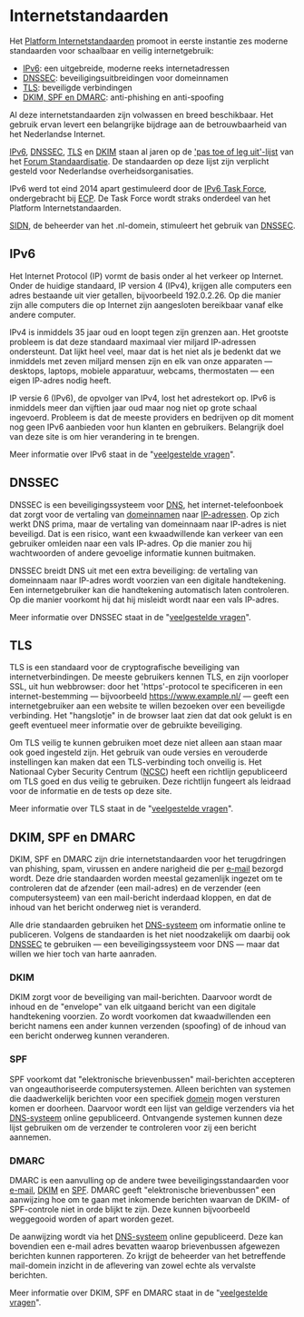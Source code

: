 # Internetstandaarden

Het [Platform Internetstandaarden](/about/) promoot in eerste instantie zes
moderne standaarden voor schaalbaar en veilig internetgebruik:

- [IPv6](#ipv6): een uitgebreide, moderne reeks internetadressen
- [DNSSEC](#dnssec): beveiligingsuitbreidingen voor domeinnamen
- [TLS](#tls): beveiligde verbindingen
- [DKIM, SPF en DMARC](#dkim-spf-en-dmarc): anti-phishing en anti-spoofing

Al deze internetstandaarden zijn volwassen en breed beschikbaar. Het gebruik
ervan levert een belangrijke bijdrage aan de betrouwbaarheid van het
Nederlandse Internet.

[IPv6](/faqs/ipv6/), [DNSSEC](/faqs/dnssec/), [TLS](/faqs/tls/) en
[DKIM](/faqs/mail/#DKIM) staan al jaren op de
[&#39;pas toe of leg uit&#39;-lijst](https://www.forumstandaardisatie.nl/ptolu)
van het [Forum Standaardisatie](/partners/#FS). De standaarden op deze lijst
zijn verplicht gesteld voor Nederlandse overheidsorganisaties.

IPv6 werd tot eind 2014 apart gestimuleerd door de
[IPv6 Task Force](https://ecp.nl/ipv6-task-force), ondergebracht bij
[ECP](/partners/#ECP). De Task Force wordt straks onderdeel van het Platform
Internetstandaarden.

[SIDN](/partners/#SIDN), de beheerder van het .nl-domein, stimuleert het
gebruik van [DNSSEC](http://dnssec.nl/).

## IPv6

Het Internet Protocol (IP) vormt de basis onder al het verkeer op Internet.
Onder de huidige standaard, IP version 4 (IPv4), krijgen alle computers een
adres bestaande uit vier getallen, bijvoorbeeld 192.0.2.26. Op die manier zijn
alle computers die op Internet zijn aangesloten bereikbaar vanaf elke andere
computer.

IPv4 is inmiddels 35 jaar oud en loopt tegen zijn grenzen aan. Het grootste
probleem is dat deze standaard maximaal vier miljard IP-adressen ondersteunt.
Dat lijkt heel veel, maar dat is het niet als je bedenkt dat we inmiddels met
zeven miljard mensen zijn en elk van onze apparaten &mdash; desktops, laptops,
mobiele apparatuur, webcams, thermostaten &mdash; een eigen IP-adres nodig
heeft.

IP versie 6 (IPv6), de opvolger van IPv4, lost het adrestekort op. IPv6 is
inmiddels meer dan vijftien jaar oud maar nog niet op grote schaal ingevoerd.
Probleem is dat de meeste providers en bedrijven op dit moment nog geen IPv6
aanbieden voor hun klanten en gebruikers. Belangrijk doel van deze site is om
hier verandering in te brengen.

Meer informatie over IPv6 staat in de
&quot;[veelgestelde vragen](/faqs/ipv6/)&quot;.

## DNSSEC

DNSSEC is een beveiligingssysteem voor [DNS](/faqs/dnssec/#DNS), het
internet-telefoonboek dat zorgt voor de vertaling van
[domeinnamen](/faqs/dnssec/#domeinnaam) naar
[IP-adressen](/faqs/ipv6/#IPadres). Op zich werkt DNS prima, maar de vertaling
van domeinnaam naar IP-adres is niet beveiligd. Dat is een risico, want een
kwaadwillende kan verkeer van een gebruiker omleiden naar een vals IP-adres.
Op die manier zou hij wachtwoorden of andere gevoelige informatie kunnen
buitmaken.

DNSSEC breidt DNS uit met een extra beveiliging: de vertaling van domeinnaam
naar IP-adres wordt voorzien van een digitale handtekening. Een
internetgebruiker kan die handtekening automatisch laten controleren. Op die
manier voorkomt hij dat hij misleidt wordt naar een vals IP-adres.

Meer informatie over DNSSEC staat in de
&quot;[veelgestelde vragen](/faqs/dnssec/)&quot;.

## TLS

TLS is een standaard voor de cryptografische beveiliging van
internetverbindingen. De meeste gebruikers kennen TLS, en zijn voorloper SSL,
uit hun webbrowser: door het &#39;https&#39;-protocol te specificeren in een
internet-bestemming &mdash; bijvoorbeeld https://www.example.nl/ &mdash; geeft
een internetgebruiker aan een website te willen bezoeken over een beveiligde
verbinding. Het &quot;hangslotje&quot; in de browser laat zien dat dat ook
gelukt is en geeft eventueel meer informatie over de gebruikte beveiliging.

Om TLS veilig te kunnen gebruiken moet deze niet alleen aan staan maar ook
goed ingesteld zijn. Het gebruik van oude versies en verouderde instellingen
kan maken dat een TLS-verbinding toch onveilig is. Het Nationaal Cyber
Security Centrum ([NCSC](/partners/#NCSC)) heeft een richtlijn gepubliceerd om
TLS goed en dus veilig te gebruiken. Deze richtlijn fungeert als leidraad voor
de informatie en de tests op deze site.

Meer informatie over TLS staat in de
&quot;[veelgestelde vragen](/faqs/tls/)&quot;.

## DKIM, SPF en DMARC

DKIM, SPF en DMARC zijn drie internetstandaarden voor het terugdringen van
phishing, spam, virussen en andere narigheid die per [e-mail](/faqs/mail/)
bezorgd wordt. Deze drie standaarden worden meestal gezamenlijk ingezet om te
controleren dat de afzender (een mail-adres) en de verzender (een
computersysteem) van een mail-bericht inderdaad kloppen, en dat de inhoud van
het bericht onderweg niet is veranderd.

Alle drie standaarden gebruiken het [DNS-systeem](/faqs/dnssec/#DNS) om
informatie online te publiceren. Volgens de standaarden is het niet
noodzakelijk om daarbij ook [DNSSEC](/faqs/dnssec/) te gebruiken &mdash; een
beveiligingssysteem voor DNS &mdash; maar dat willen we hier toch van harte
aanraden.

### DKIM

DKIM zorgt voor de beveiliging van mail-berichten. Daarvoor wordt de inhoud en
de &quot;envelope&quot; van elk uitgaand bericht van een digitale handtekening
voorzien. Zo wordt voorkomen dat kwaadwillenden een bericht namens een ander
kunnen verzenden (spoofing) of de inhoud van een bericht onderweg kunnen
veranderen.

### SPF

SPF voorkomt dat &quot;elektronische brievenbussen&quot; mail-berichten
accepteren van ongeauthoriseerde computersystemen. Alleen berichten van
systemen die daadwerkelijk berichten voor een specifiek
[domein](/faqs/dnssec/#domeinnaam) mogen versturen komen er doorheen. Daarvoor
wordt een lijst van geldige verzenders via het
[DNS-systeem](/faqs/dnssec/#DNS) online gepubliceerd. Ontvangende systemen
kunnen deze lijst gebruiken om de verzender te controleren voor zij een
bericht aannemen.

### DMARC

DMARC is een aanvulling op de andere twee beveiligingsstandaarden voor
[e-mail](/faqs/mail/), [DKIM](/faqs/mail/#dkim) en [SPF](/faqs/mail/#spf).
DMARC geeft &quot;elektronische brievenbussen&quot; een aanwijzing hoe om te
gaan met inkomende berichten waarvan de DKIM- of SPF-controle niet in orde
blijkt te zijn. Deze kunnen bijvoorbeeld weggegooid worden of apart worden
gezet.

De aanwijzing wordt via het [DNS-systeem](/faqs/dnssec/#DNS) online
gepubliceerd. Deze kan bovendien een e-mail adres bevatten waarop
brievenbussen afgewezen berichten kunnen rapporteren. Zo krijgt de beheerder
van het betreffende mail-domein inzicht in de aflevering van zowel echte als
vervalste berichten.

Meer informatie over DKIM, SPF en DMARC staat in de
&quot;[veelgestelde vragen](/faqs/mail/)&quot;.

